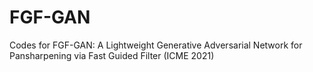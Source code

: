 # FGF-GAN
 Codes for FGF-GAN: A Lightweight Generative Adversarial Network for Pansharpening via Fast Guided Filter (ICME 2021)
